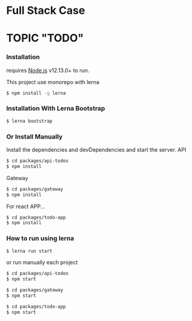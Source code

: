 # Full Stack Case


# TOPIC  "TODO" 



### Installation

requires [Node.js](https://nodejs.org/) v12.13.0+ to run.

This project use monorepo with lerna 
```sh
$ npm install -g lerna 
```

### Installation With Lerna Bootstrap
```sh
$ lerna bootstrap
```
### Or Install Manually

Install the dependencies and devDependencies and start the server.
API
```sh
$ cd packages/api-todos
$ npm install 
```

Gateway
```sh
$ cd packages/gateway
$ npm install 
```

For react APP...

```sh
$ cd packages/todo-app
$ npm install 
```

### How to run using lerna
```sh
$ lerna run start
```

or run manually each project
```sh
$ cd packages/api-todos
$ npm start

$ cd packages/gateway
$ npm start

$ cd packages/todo-app
$ npm start
```
